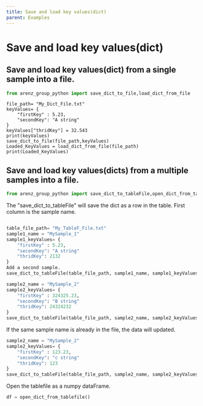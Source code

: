 ```yaml
---
title: Save and load key values(dict)
parent: Examples
---
```

# Save and load key values(dict)

## Save and load key values(dict) from a single sample into a file. 

```python 
from arenz_group_python import save_dict_to_file,load_dict_from_file
```

``` 
file_path= "My_Dict_File.txt"
keyValues= {
    "firstKey" : 5.23,
    "secondKey": "A string" 
}
keyValues["thridKey"] = 32.543
print(keyValues)
save_dict_to_file(file_path,keyValues)
Loaded_KeyValues = load_dict_from_file(file_path)
print(Loaded_KeyValues)
```
## Save and load key values(dicts) from a multiple samples into a file. 

```python 
from arenz_group_python import save_dict_to_tableFile,open_dict_from_tablefile
```
The "save_dict_to_tableFile" will save the dict as a row in the table. First column is the sample name.
```python

table_file_path= "My_TableF_File.txt"
sample1_name = "MySample_1"
sample1_keyValues= {
    "firstKey" : 5.23,
    "secondKey": "A string" 
    "thridKey": 2132 
}
Add a second sample.
save_dict_to_tableFile(table_file_path, sample1_name, sample1_keyValues )
```
```python
sample2_name = "MySample_2"
sample2_keyValues= {
    "firstKey" : 324325.23,
    "secondKey": "B string" 
    "thridKey": 24324232 
}
save_dict_to_tableFile(table_file_path, sample2_name, sample2_keyValues )

```
If the same sample name is already in the file, the data will updated.
```python
sample2_name = "MySample_2"
sample2_keyValues= {
    "firstKey" : 123.23,
    "secondKey": "c string" 
    "thridKey": 123 
}
save_dict_to_tableFile(table_file_path, sample2_name, sample2_keyValues )

```

Open the tablefile as a numpy dataFrame.
```python
df = open_dict_from_tablefile()

```
